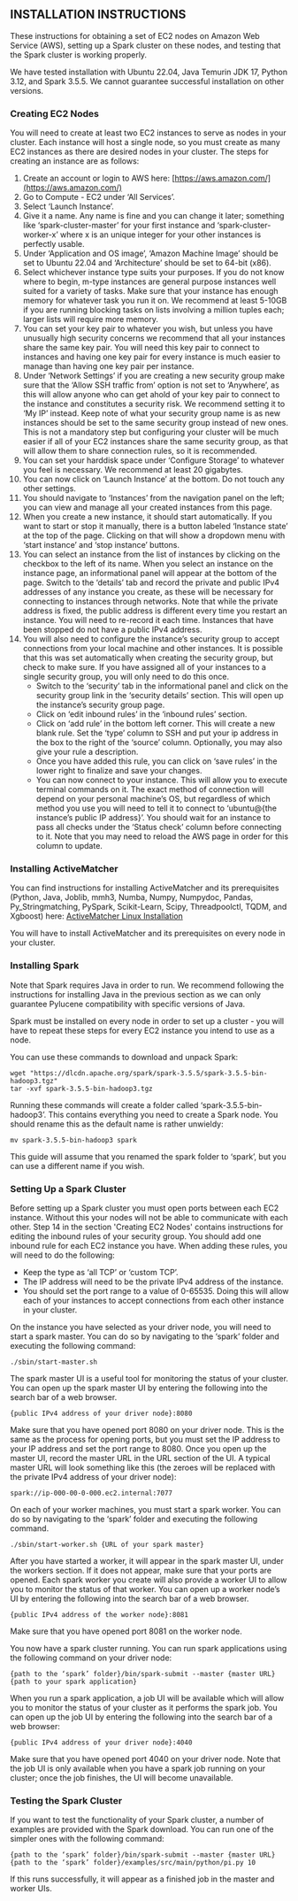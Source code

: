 ## INSTALLATION INSTRUCTIONS

These instructions for obtaining a set of EC2 nodes on Amazon Web Service (AWS), setting up a Spark cluster on these nodes, and testing that the Spark cluster is working properly.

We have tested installation with Ubuntu 22.04, Java Temurin JDK 17, Python 3.12, and Spark 3.5.5. We cannot guarantee successful installation on other versions.

### Creating EC2 Nodes

You will need to create at least two EC2 instances to serve as nodes in your cluster. Each instance will host a single node, so you must create as many EC2 instances as there are desired nodes in your cluster. The steps for creating an instance are as follows:

1. Create an account or login to AWS here: [https://aws.amazon.com/](https://aws.amazon.com/)
2. Go to Compute - EC2 under ‘All Services’.
3. Select ‘Launch Instance’.
4. Give it a name. Any name is fine and you can change it later; something like ‘spark-cluster-master’ for your first instance and ‘spark-cluster-worker-x’ where x is an unique integer for your other instances is perfectly usable.
5. Under ‘Application and OS image’, ‘Amazon Machine Image’ should be set to Ubuntu 22.04 and ‘Architecture’ should be set to 64-bit (x86).
6. Select whichever instance type suits your purposes. If you do not know where to begin, m-type instances are general purpose instances well suited for a variety of tasks. Make sure that your instance has enough memory for whatever task you run it on. We recommend at least 5-10GB if you are running blocking tasks on lists involving a million tuples each; larger lists will require more memory.
7. You can set your key pair to whatever you wish, but unless you have unusually high security concerns we recommend that all your instances share the same key pair. You will need this key pair to connect to instances and having one key pair for every instance is much easier to manage than having one key pair per instance.
8. Under ‘Network Settings’ if you are creating a new security group make sure that the ‘Allow SSH traffic from’ option is not set to ‘Anywhere’, as this will allow anyone who can get ahold of your key pair to connect to the instance and constitutes a security risk. We recommend setting it to ‘My IP’ instead. Keep note of what your security group name is as new instances should be set to the same security group instead of new ones. This is not a mandatory step but configuring your cluster will be much easier if all of your EC2 instances share the same security group, as that will allow them to share connection rules, so it is recommended.
9. You can set your harddisk space under ‘Configure Storage’ to whatever you feel is necessary. We recommend at least 20 gigabytes.
10. You can now click on ‘Launch Instance’ at the bottom. Do not touch any other settings.
11. You should navigate to ‘Instances’ from the navigation panel on the left; you can view and manage all your created instances from this page.
12. When you create a new instance, it should start automatically. If you want to start or stop it manually, there is a button labeled ‘Instance state’ at the top of the page. Clicking on that will show a dropdown menu with ‘start instance’ and ‘stop instance’ buttons.
13. You can select an instance from the list of instances by clicking on the checkbox to the left of its name. When you select an instance on the instance page, an informational panel will appear at the bottom of the page. Switch to the ‘details’ tab and record the private and public IPv4 addresses of any instance you create, as these will be necessary for connecting to instances through networks. Note that while the private address is fixed, the public address is different every time you restart an instance. You will need to re-record it each time. Instances that have been stopped do not have a public IPv4 address.
14. You will also need to configure the instance’s security group to accept connections from your local machine and other instances. It is possible that this was set automatically when creating the security group, but check to make sure. If you have assigned all of your instances to a single security group, you will only need to do this once.
    - Switch to the ‘security’ tab in the informational panel and click on the security group link in the ‘security details’ section. This will open up the instance’s security group page.
    - Click on ‘edit inbound rules’ in the ‘inbound rules’ section.
    - Click on ‘add rule’ in the bottom left corner. This will create a new blank rule. Set the ‘type’ column to SSH and put your ip address in the box to the right of the ‘source’ column. Optionally, you may also give your rule a description.
    - Once you have added this rule, you can click on ‘save rules’ in the lower right to finalize and save your changes.
    - You can now connect to your instance. This will allow you to execute terminal commands on it. The exact method of connection will depend on your personal machine’s OS, but regardless of which method you use you will need to tell it to connect to ‘ubuntu@{the instance’s public IP address}’. You should wait for an instance to pass all checks under the ‘Status check’ column before connecting to it. Note that you may need to reload the AWS page in order for this column to update.

### Installing ActiveMatcher

You can find instructions for installing ActiveMatcher and its prerequisites (Python, Java, Joblib, mmh3, Numba, Numpy, Numpydoc, Pandas, Py_Stringmatching, PySpark, Scikit-Learn, Scipy, Threadpoolctl, TQDM, and Xgboost) here: [ActiveMatcher Linux Installation](https://github.com/anhaidgroup/active_matcher/blob/main/doc/installation-guides/install-linux-single-machine.md)

You will have to install ActiveMatcher and its prerequisites on every node in your cluster.

### Installing Spark

Note that Spark requires Java in order to run. We recommend following the instructions for installing Java in the previous section as we can only guarantee Pylucene compatibility with specific versions of Java.

Spark must be installed on every node in order to set up a cluster - you will have to repeat these steps for every EC2 instance you intend to use as a node.

You can use these commands to download and unpack Spark:

    wget "https://dlcdn.apache.org/spark/spark-3.5.5/spark-3.5.5-bin-hadoop3.tgz"
    tar -xvf spark-3.5.5-bin-hadoop3.tgz

Running these commands will create a folder called ‘spark-3.5.5-bin-hadoop3’. This contains everything you need to create a Spark node. You should rename this as the default name is rather unwieldy:

    mv spark-3.5.5-bin-hadoop3 spark

This guide will assume that you renamed the spark folder to ‘spark’, but you can use a different name if you wish.

### Setting Up a Spark Cluster

Before setting up a Spark cluster you must open ports between each EC2 instance. Without this your nodes will not be able to communicate with each other. Step 14 in the section 'Creating EC2 Nodes' contains instructions for editing the inbound rules of your security group. You should add one inbound rule for each EC2 instance you have. When adding these rules, you will need to do the following:

- Keep the type as ‘all TCP’ or ‘custom TCP’.
- The IP address will need to be the private IPv4 address of the instance.
- You should set the port range to a value of 0-65535.
  Doing this will allow each of your instances to accept connections from each other instance in your cluster.

On the instance you have selected as your driver node, you will need to start a spark master. You can do so by navigating to the ‘spark’ folder and executing the following command:

    ./sbin/start-master.sh

The spark master UI is a useful tool for monitoring the status of your cluster. You can open up the spark master UI by entering the following into the search bar of a web browser.

    {public IPv4 address of your driver node}:8080

Make sure that you have opened port 8080 on your driver node. This is the same as the process for opening ports, but you must set the IP address to your IP address and set the port range to 8080. Once you open up the master UI, record the master URL in the URL section of the UI. A typical master URL will look something like this (the zeroes will be replaced with the private IPv4 address of your driver node):

    spark://ip-000-00-0-000.ec2.internal:7077

On each of your worker machines, you must start a spark worker. You can do so by navigating to the ‘spark’ folder and executing the following command.

    ./sbin/start-worker.sh {URL of your spark master}

After you have started a worker, it will appear in the spark master UI, under the workers section. If it does not appear, make sure that your ports are opened.
Each spark worker you create will also provide a worker UI to allow you to monitor the status of that worker. You can open up a worker node’s UI by entering the following into the search bar of a web browser.

    {public IPv4 address of the worker node}:8081

Make sure that you have opened port 8081 on the worker node.

You now have a spark cluster running. You can run spark applications using the following command on your driver node:

    {path to the ‘spark’ folder}/bin/spark-submit --master {master URL} {path to your spark application}

When you run a spark application, a job UI will be available which will allow you to monitor the status of your cluster as it performs the spark job. You can open up the job UI by entering the following into the search bar of a web browser:

    {public IPv4 address of your driver node}:4040

Make sure that you have opened port 4040 on your driver node. Note that the job UI is only available when you have a spark job running on your cluster; once the job finishes, the UI will become unavailable.

### Testing the Spark Cluster

If you want to test the functionality of your Spark cluster, a number of examples are provided with the Spark download. You can run one of the simpler ones with the following command:

    {path to the ‘spark’ folder}/bin/spark-submit --master {master URL} {path to the ‘spark’ folder}/examples/src/main/python/pi.py 10

If this runs successfully, it will appear as a finished job in the master and worker UIs.
